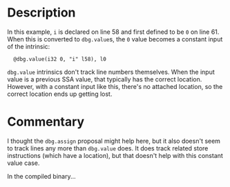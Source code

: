 # Description

In this example, `i` is declared on line 58 and first defined to be `0` on line
61. When this is converted to `dbg.value`s, the `0` value becomes a constant
input of the intrinsic:

```
  @dbg.value(i32 0, "i" l58), l0
```

`dbg.value` intrinsics don't track line numbers themselves. When the input value
is a previous SSA value, that typically has the correct location. However, with
a constant input like this, there's no attached location, so the correct
location ends up getting lost.

# Commentary

I thought the `dbg.assign` proposal might help here, but it also doesn't seem to
track lines any more than `dbg.value` does. It does track related store
instructions (which have a location), but that doesn't help with this constant
value case.

In the compiled binary...
